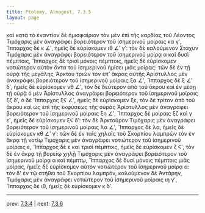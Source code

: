 ```yaml
---
title: Ptolemy, Almagest, 7.3.5
layout: page
---
```


καὶ κατὰ τὸ ἐναντίον δὲ ἡμισφαίριον τὸν μὲν ἐπὶ τῆς καρδίας τοῦ Λέοντος Τιμόχαρις μὲν ἀναγράφει βορειότερον τοῦ ἰσημερινοῦ μοίραις κα γʹ, Ἵππαρχος δὲ κ ∠ʹ, ἡμεῖς δὲ εὑρίσκομεν ιθ ∠ʹ γʹ: τὸν δὲ καλούμενον Στάχυν Τιμόχαρις μὲν ἀναγράφει βορειότερον τοῦ ἰσημερινοῦ μοίρᾳ α καὶ δυσὶ πέμπτοις, Ἵππαρχος δὲ τρισὶ μόνοις πέμπτοις, ἡμεῖς δὲ εὑρίσκομεν νοτιώτερον αὐτὸν ὄντα τοῦ ἰσημερινοῦ ἡμίσει μιᾶς μοίρας: τῶν δὲ ἐν τῇ οὐρᾷ τῆς μεγάλης Ἄρκτου τριῶν τὸν ἐπ' ἄκρας αὐτῆς Ἀρίστυλλος μὲν ἀναγράφει βορειότερον τοῦ ἰσημερινοῦ μοίραις ξα ∠ʹ, Ἵππαρχος δὲ ξ ∠ʹ δʹ, ἡμεῖς δὲ εὑρίσκομεν νθ ∠ʹ, τὸν δὲ δεύτερον ἀπὸ τοῦ ἄκρου καὶ ἐν μέσῃ τῇ οὐρᾷ ὁ μὲν Ἀρίστυλλος ἀναγράφει βορειότερον τοῦ ἰσημερινοῦ μοίραις ξζ δʹ, ὁ δὲ Ἵππαρχος ξϚ ∠ʹ, ἡμεῖς δὲ εὑρίσκομεν ξε, τὸν δὲ τρίτον ἀπὸ τοῦ ἄκρου καὶ ὡς ἐπὶ τῆς ἐκφύσεως τῆς οὐρᾶς Ἀρίστυλλος μὲν ἀναγράφει βορειότερον τοῦ ἰσημερινοῦ μοίραις ξη ∠ʹ, Ἵππαρχος δὲ μοίραις ξζ καὶ γ εʹ, ἡμεῖς δὲ εὑρίσκομεν ξϚ δʹ: τὸν δὲ Ἀρκτοῦρον Τιμόχαρις μὲν ἀναγράφει βορειότερον τοῦ ἰσημερινοῦ μοίραις λα ∠ʹ, Ἵππαρχος δὲ λα, ἡμεῖς δὲ εὑρίσκομεν κθ ∠ʹ γʹ: τῶν δὲ ἐν ταῖς χηλαῖς τοῦ Σκορπίου λαμπρῶν τὸν ἐν ἄκρᾳ τῇ νοτίῳ Τιμόχαρις μὲν ἀναγράφει νοτιώτερον τοῦ ἰσημερινοῦ μοίραις ε, Ἵππαρχος δὲ ε καὶ τρισὶ πέμπτοις, ἡμεῖς δὲ εὑρίσκομεν ζ Ϛʹ, τὸν δὲ ἐν ἄκρᾳ τῇ βορείῳ χηλῇ Τιμόχαρις μὲν ἀναγράφει βορειότερον τοῦ ἰσημερινοῦ μοίρᾳ α καὶ πέμπτῳ, Ἵππαρχος δὲ δυσὶ μόνοις πέμπτοις μιᾶς μοίρας, ἡμεῖς δὲ εὑρίσκομεν αὐτὸν νοτιώτερον τοῦ ἰσημερινοῦ μοίρᾳ α: τὸν δ' ἐν τῷ στήθει τοῦ Σκορπίου λαμπρόν, καλούμενον δὲ Ἀντάρην, Τιμόχαρις μὲν ἀναγράφει νοτιώτερον τοῦ ἰσημερινοῦ μοίραις ιη γʹ, Ἵππαρχος δὲ ιθ, ἡμεῖς δὲ εὑρίσκομεν κ δʹ. 

---

prev: [7.3.4](../7.3.4/) | next: [7.3.6](../7.3.6/)


